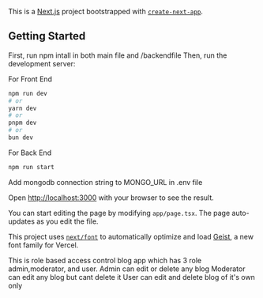 This is a [Next.js](https://nextjs.org) project bootstrapped with [`create-next-app`](https://nextjs.org/docs/app/api-reference/cli/create-next-app).

## Getting Started

First, run npm intall in both main file and /backendfile
Then, run the development server:

For Front End
```bash
npm run dev
# or
yarn dev
# or
pnpm dev
# or
bun dev
```

For Back End
```bash
npm run start
```

Add mongodb connection string to MONGO_URL in .env file

Open [http://localhost:3000](http://localhost:3000) with your browser to see the result.

You can start editing the page by modifying `app/page.tsx`. The page auto-updates as you edit the file.

This project uses [`next/font`](https://nextjs.org/docs/app/building-your-application/optimizing/fonts) to automatically optimize and load [Geist](https://vercel.com/font), a new font family for Vercel.

This is role based access control blog app which has 3 role admin,moderator, and user.
Admin can edit or delete any blog
Moderator can edit any blog but cant delete it
User can edit and delete blog of it's own only

